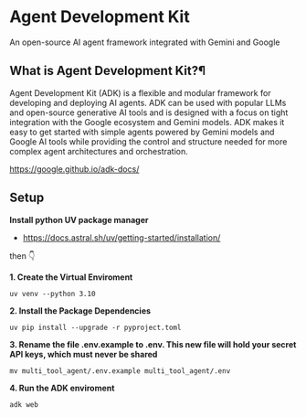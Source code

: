 # Agent Development Kit
An open-source AI agent framework integrated with Gemini and Google

## What is Agent Development Kit?¶
Agent Development Kit (ADK) is a flexible and modular framework for developing and deploying AI agents. ADK can be used with popular LLMs and open-source generative AI tools and is designed with a focus on tight integration with the Google ecosystem and Gemini models. ADK makes it easy to get started with simple agents powered by Gemini models and Google AI tools while providing the control and structure needed for more complex agent architectures and orchestration.

https://google.github.io/adk-docs/

## Setup

**Install python UV package manager**
- https://docs.astral.sh/uv/getting-started/installation/

then 👇

**1. Create the Virtual Enviroment**
```console
uv venv --python 3.10
```

**2. Install the Package Dependencies**
```console
uv pip install --upgrade -r pyproject.toml
```

**3. Rename the file .env.example to .env. This new file will hold your secret API keys, which must never be shared**
```console
mv multi_tool_agent/.env.example multi_tool_agent/.env
```

**4. Run the ADK enviroment**
```console
adk web
```